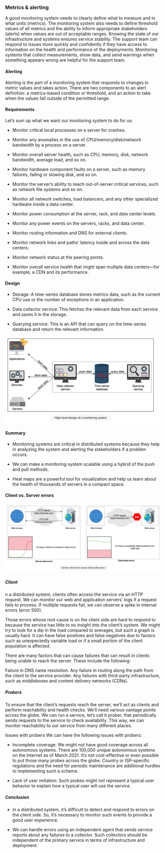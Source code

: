 ### Metrics & alerting
A good monitoring system needs to clearly define what to measure and in what units (metrics). The monitoring system also needs to define threshold values of all metrics and the ability to inform appropriate stakeholders (alerts) when values are out of acceptable ranges. Knowing the state of our infrastructure and systems ensures service stability. The support team can respond to issues more quickly and confidently if they have access to information on the health and performance of the deployments. Monitoring systems that collect measurements, show data, and send warnings when something appears wrong are helpful for the support team.

#### Alerting
Alerting is the part of a monitoring system that responds to changes in metric values and takes action. There are two components to an alert definition: a metrics-based condition or threshold, and an action to take when the values fall outside of the permitted range.

#### Requirements
Let’s sum up what we want our monitoring system to do for us:

* Monitor critical local processes on a server for crashes.

* Monitor any anomalies in the use of CPU/memory/disk/network bandwidth by a process on a server.

* Monitor overall server health, such as CPU, memory, disk, network bandwidth, average load, and so on.

* Monitor hardware component faults on a server, such as memory failures, failing or slowing disk, and so on.

* Monitor the server’s ability to reach out-of-server critical services, such as network file systems and so on.

* Monitor all network switches, load balancers, and any other specialized hardware inside a data center.

* Monitor power consumption at the server, rack, and data center levels.

* Monitor any power events on the servers, racks, and data center.

* Monitor routing information and DNS for external clients.

* Monitor network links and paths’ latency inside and across the data centers.

* Monitor network status at the peering points.

* Monitor overall service health that might span multiple data centers—for example, a CDN and its performance.

#### Design
* Storage: A time-series database stores metrics data, such as the current CPU use or the number of exceptions in an application.

* Data collector service: This fetches the relevant data from each service and saves it in the storage.

* Querying service: This is an API that can query on the time-series database and return the relevant information.


<img src="diagrams/monitoring_system.png" alt="drawing" width="700"/>

#### Summary
* Monitoring systems are critical in distributed systems because they help in analyzing the system and alerting the stakeholders if a problem occurs.

* We can make a monitoring system scalable using a hybrid of the push and pull methods.

* Heat maps are a powerful tool for visualization and help us learn about the health of thousands of servers in a compact space.

#### Client vs. Server errors

<img src="diagrams/client_server_errors.png" alt="drawing" width="700"/>

##### Client
n a distributed system, clients often access the service via an HTTP request. We can monitor our web and application servers’ logs if a request fails to process. If multiple requests fail, we can observe a spike in internal errors (error 500).

Those errors whose root cause is on the client side are hard to respond to because the service has little to no insight into the client’s system. We might try to look for a dip in the load compared to averages, but such a graph is usually hard. It can have false positives and false negatives due to factors such as unexpectedly variable load or if a small portion of the client population is affected.

There are many factors that can cause failures that can result in clients being unable to reach the server. These include the following:

Failure in DNS name resolution.
Any failure in routing along the path from the client to the service provider.
Any failures with third-party infrastructure, such as middleboxes and content delivery networks (CDNs).

##### Probers
To ensure that the client’s requests reach the server, we’ll act as clients and perform reachability and health checks. We’ll need various vantage points across the globe. We can run a service, let’s call it prober, that periodically sends requests to the service to check availability. This way, we can monitor reachability to our service from many different places.

Issues with probers
We can have the following issues with probers:

* Incomplete coverage: We might not have good coverage across all autonomous systems. There are 100,000 unique autonomous systems on the Internet as of March 2021. It’s not cost-effective or even possible to put those many probes across the globe. Country or ISP-specific regulations and the need for periodic maintenance are additional hurdles to implementing such a scheme.

* Lack of user imitation: Such probes might not represent a typical user behavior to explain how a typical user will use the service.

##### Conclusion
* In a distributed system, it’s difficult to detect and respond to errors on the client side. So, it’s necessary to monitor such events to provide a good user experience.

* We can handle errors using an independent agent that sends service reports about any failures to a collector. Such collectors should be independent of the primary service in terms of infrastructure and deployment.

